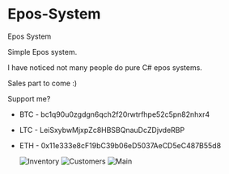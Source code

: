 # Epos-System
Epos System


Simple Epos system.

I have noticed not many people do pure C# epos systems.


Sales part to come :)

Support me?

- BTC - bc1q90u0zgdgn6qch2f20rwtrfhpe52c5pn82nhxr4
- LTC - LeiSxybwMjxpZc8HBSBQnauDcZDjvdeRBP
- ETH - 0x11e333e8cF19bC39b06eD5037AeCD5eC487B55d8



  ![Inventory](https://github.com/Kieron-Austin/Epos-System/assets/46148281/d9d916f9-285f-4789-9a50-c72d88b1da4d)
![Customers](https://github.com/Kieron-Austin/Epos-System/assets/46148281/dc7716cc-b7ee-479c-b69c-41097280aa6f)
![Main](https://github.com/Kieron-Austin/Epos-System/assets/46148281/e5d49f3c-4a3e-40ae-a6c5-1e4c2f3f2d7a)
